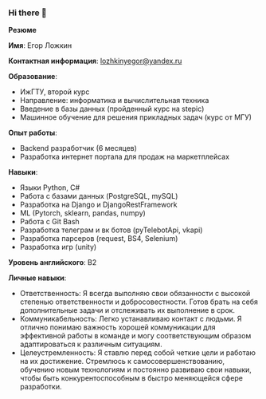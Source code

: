 ### Hi there 👋


 
**Резюме**

**Имя**: Егор Ложкин

**Контактная информация**: lozhkinyegor@yandex.ru

**Образование**:

- ИжГТУ, второй курс
- Направление: информатика и вычислительная техника
- Введение в базы данных (пройденный курс на stepic)
- Машинное обучение для решения прикладных задач (курс от МГУ)

**Опыт работы**:
- Backend разработчик (6 месяцев)
- Разработка интернет портала для продаж на маркетплейсах

**Навыки**:

- Языки Python, C#
- Работа с базами данных (PostgreSQL, mySQL)
- Разработка на Django и DjangoRestFramework
- ML (Pytorch, sklearn, pandas, numpy)
- Работа с Git Bash
- Разработка телеграм и вк ботов (pyTelebotApi, vkapi)
- Разработка парсеров (request, BS4, Selenium)
- Разработка игр (unity)

**Уровень английского**: B2

**Личные навыки**:
- Ответственность: Я всегда выполняю свои обязанности с высокой степенью ответственности и добросовестности. Готов брать на себя дополнительные задачи и отслеживать их выполнение в срок.
- Коммуникабельность: Легко устанавливаю контакт с людьми. Я отлично понимаю важность хорошей коммуникации для эффективной работы в команде и могу соответствующим образом адаптироваться к различным ситуациям.
- Целеустремленность: Я ставлю перед собой четкие цели и работаю на их достижение. Стремлюсь к самосовершенствованию, обучению новым технологиям и постоянно развиваю свои навыки, чтобы быть конкурентоспособным в быстро меняющейся сфере разработки.
